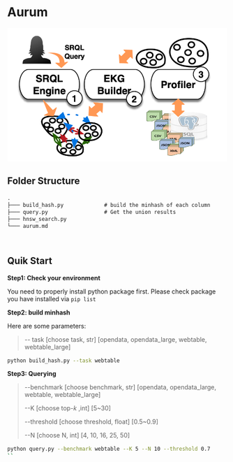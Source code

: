 <div>
    <h1>Aurum</h1>
</div>

![The overall architecture of Aurum](overview.png)
<br>

<h2>Folder Structure</h2>

```
.
├─── build_hash.py             # build the minhash of each column
├─── query.py                  # Get the union results                         
├─── hnsw_search.py     
└─── aurum.md
```

<br>

<h2>Quik Start</h2>

**Step1: Check your environment**

You need to properly install python package first. Please check package you have installed via `pip list`

**Step2: build minhash**

Here are some parameters:

> -- task [choose task, str] [opendata, opendata_large, webtable, webtable_large]

```sh
python build_hash.py --task webtable
```

**Step3: Querying**

> --benchmark [choose benchmark, str] [opendata, opendata_large, webtable, webtable_large]
>
> --K [choose top-$k$ ,int] [5~30]
>
> --threshold [choose threshold, float] [0.5~0.9]
>
> --N [choose N, int] [4, 10, 16, 25, 50]

```sh
python query.py --benchmark webtable --K 5 --N 10 --threshold 0.7
``